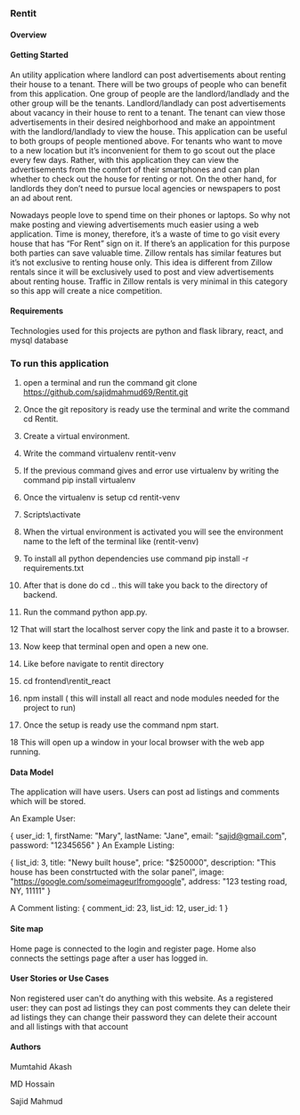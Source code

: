
### Rentit

#### Overview

#### Getting Started
An utility application where landlord can post advertisements about renting their house to a tenant. There will be two groups of people who can benefit from this application. One group of people are the landlord/landlady and the other group will be the tenants. Landlord/landlady can post advertisements about vacancy in their house to rent to a tenant. The tenant can view those advertisements in their desired neighborhood and make an appointment with the landlord/landlady to view the house. This application can be useful to both groups of people mentioned above. For tenants who want to move to a new location but it’s inconvenient for them to go scout out the place every few days. Rather, with this application they can view the advertisements from the comfort of their smartphones and can plan whether to check out the house for renting or not. On the other hand, for landlords they don’t need to pursue local agencies or newspapers to post an ad about rent.  

Nowadays people love to spend time on their phones or laptops. So why not make posting and viewing advertisements much easier using a web application. Time is money, therefore, it’s a waste of time to go visit every house that has “For Rent” sign on it. If there’s an application for this purpose both parties can save valuable time. Zillow rentals has similar features but it’s not exclusive to renting house only.  This idea is different from Zillow rentals since it will be exclusively used to post and view advertisements about renting house. Traffic in Zillow rentals is very minimal in this category so this app will create a nice competition. 


#### Requirements
Technologies used for this projects are python and flask library, react, and mysql database

### To run this application
1. open a terminal and run the command git clone https://github.com/sajidmahmud69/Rentit.git

2. Once the git repository is ready use the terminal and write the command cd Rentit.

3. Create a virtual environment.

4. Write the command virtualenv rentit-venv

5. If the previous command gives and error use virtualenv by writing the command pip install virtualenv

6. Once the virtualenv is setup cd rentit-venv

7. Scripts\activate

8. When the virtual environment is activated you will see the environment name to the left of the terminal like (rentit-venv)

9. To install all python dependencies use command pip install -r requirements.txt

10. After that is done do cd ..  this will take you back to the directory of backend.

11. Run the command python app.py.

12 That will start the localhost server copy the link and paste it to a browser.

13. Now keep that terminal open and open a new one.

14. Like before navigate to rentit directory

15. cd frontend\rentit_react

16. npm install ( this will install all react and node modules needed for the project to run)

17. Once the setup is ready use the command npm start.

18 This will open up a window in your local browser with the web app running.


#### Data Model

The application will have users. Users can post ad listings and comments which will be stored.


An Example User:

{
  user_id: 1,
  firstName: "Mary",
  lastName: "Jane",
  email: "sajid@gmail.com",
  password: "12345656"
}
An Example Listing:

{
  list_id: 3,
  title: "Newy built house",
  price: "$250000",
  description: "This house has been constrtucted with the solar panel",
  image: "https://google.com/someimageurlfromgoogle",
  address: "123 testing road, NY, 11111"
}

A Comment listing:
{
  comment_id: 23,
  list_id: 12,
  user_id: 1
}

#### Site map
Home page is connected to the login and register page. Home also connects the settings page after a user has logged in.


#### User Stories or Use Cases

Non registered user can't do anything with this website.
As a registered user: they can post ad listings
                      they can post comments
                      they can delete their ad listings
                      they can change their password
                      they can delete their account and all listings with that account

#### Authors

Mumtahid Akash

MD Hossain

Sajid Mahmud
